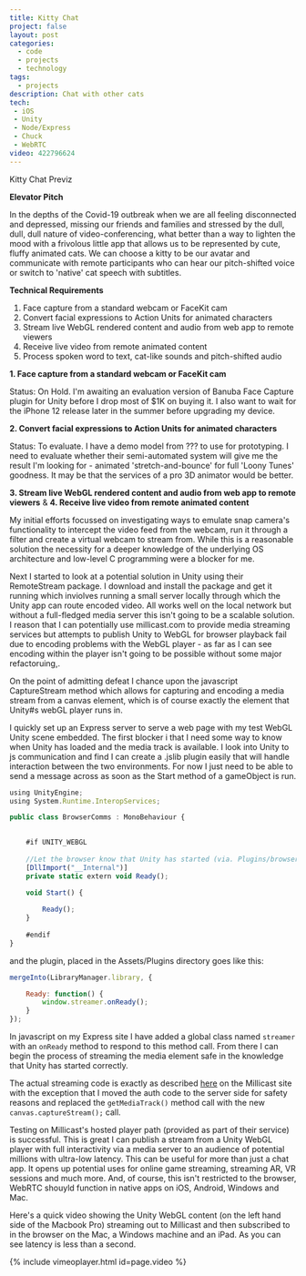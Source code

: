 ```yaml
---
title: Kitty Chat
project: false
layout: post
categories:
  - code
  - projects
  - technology
tags:
  - projects
description: Chat with other cats
tech:
 - iOS
 - Unity
 - Node/Express
 - Chuck
 - WebRTC
video: 422796624
---
```


<div class="img_row">
	<img class="col three" src="{{ site.baseurl }}/images/kittychat/KittyChatVisualisation.jpg" alt="" title="Kitty Chat Previz"/>
</div>
<div class="col three caption">
	Kitty Chat Previz
</div>

**Elevator Pitch**

In the depths of the Covid-19 outbreak when we are all feeling disconnected and depressed, missing our friends and families and stressed by the dull, dull, dull nature of video-conferencing, what better than a way to lighten the mood with a frivolous little app that allows us to be represented by cute, fluffy animated cats. We can choose a kitty to be our avatar and communicate with remote participants who can hear our pitch-shifted voice or switch to 'native' cat speech with subtitles.

**Technical Requirements**

1. Face capture from a standard webcam or FaceKit cam
2. Convert facial expressions to Action Units for animated characters
3. Stream live WebGL rendered content and audio from web app to remote viewers
4. Receive live video from remote animated content
5. Process spoken word to text, cat-like sounds and pitch-shifted audio

**1. Face capture from a standard webcam or FaceKit cam**

Status: On Hold.
I'm awaiting an evaluation version of Banuba Face Capture plugin for Unity before I drop most of $1K on buying it. I also want to wait for the iPhone 12 release later in the summer before upgrading my device. 

**2. Convert facial expressions to Action Units for animated characters**

Status: To evaluate.
I have a demo model from ??? to use for prototyping. I need to evaluate whether their semi-automated system will give me the result I'm looking for - animated 'stretch-and-bounce' for full 'Loony Tunes' goodness. It may be that the services of a pro 3D animator would be better.

**3. Stream live WebGL rendered content and audio from web app to remote viewers**
&
**4. Receive live video from remote animated content**

My initial efforts focussed on investigating ways to emulate snap camera's functionality to intercept the video feed from the webcam, run it through a filter and create a virtual webcam to stream from. While this is a reasonable solution the necessity for a deeper knowledge of the underlying OS architecture and low-level C programming were a blocker for me.

Next I started to look at a potential solution in Unity using their RemoteStream package. I download and install the package and get it running which inviolves running a small server locally through which the Unity app can route encoded video. All works well on the local network but without a full-fledged media server this isn't going to be a scalable solution. I reason that I can potentially use millicast.com to provide media streaming services but attempts to publish Unity to WebGL for browser playback fail due to encoding problems with the WebGL player - as far as I can see encoding within the player isn't going to be possible without some major refactoruing,.

On the point of admitting defeat I chance upon the javascript CaptureStream method which allows for capturing and encoding a media stream from a canvas element, which is of course exactly the element that Unity#s webGL player runs in. 

I quickly set up an Express server to serve a web page with my test WebGL Unity scene embedded. The first blocker i that I need some way to know when Unity has loaded and the media track is available. I look into Unity to js communication and find I can create a .jslib plugin easily that will handle interaction between the two environments. For now I just need to be able to send a message across as soon as the Start method of a gameObject is run.

```javascript
using UnityEngine;
using System.Runtime.InteropServices;

public class BrowserComms : MonoBehaviour {

    
    #if UNITY_WEBGL
   
    //Let the browser know that Unity has started (via. Plugins/browsercomms.jslib)
    [DllImport("__Internal")]
    private static extern void Ready();

    void Start() {
        
        Ready();
    }
    
    #endif
}
``` 

and the plugin, placed in the Assets/Plugins directory goes like this:

```javascript
mergeInto(LibraryManager.library, {

    Ready: function() {
        window.streamer.onReady();
    }
});
```

In javascript on my Express site I have added a global class named `streamer` with an `onReady` method to respond to this method call. From there I can begin the process of streaming the media element safe in the knowledge that Unity has started correctly.  

The actual streaming code is exactly as described [here](https://dash.millicast.com/docs.html?pg=how-to-broadcast-in-js) on the Millicast site with the exception that I moved the auth code to the server side for safety reasons and replaced the `getMediaTrack()` method call with the new `canvas.captureStream();` call.

Testing on Millicast's hosted player path (provided as part of their service) is successful. This is great I can publish a stream from a Unity WebGL player with full interactivity via a media server to an audience of potential millions with ultra-low latency. This can be useful for more than just a chat app. It opens up potential uses for online game streaming, streaming AR, VR sessions and much more. And, of course, this isn't restricted to the browser, WebRTC shouyld function in native apps on iOS, Android, Windows and Mac.

Here's a quick video showing the Unity WebGL content (on the left hand side of the Macbook Pro) streaming out to Millicast and then subscribed to in the browser on the Mac, a Windows machine and an iPad. As you can see latency is less than a second.

{% include vimeoplayer.html id=page.video %}
